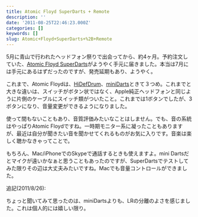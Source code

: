 ```yaml
---
title: Atomic Floyd SuperDarts + Remote
description: ''
date: '2011-08-25T22:46:23.000Z'
categories: []
keywords: []
slug: Atomic+Floyd+SuperDarts+%2B+Remote
---
```

5月に青山で行われたヘッドフォン祭りで出会ってから、約4ヶ月。予約注文していた、[Atomic Floyd SuperDarts](http://www.focal.co.jp/products/detail.php?product_id=525)がようやく手元に届きました。本当は7月には手元にあるはずだったのですが、発売延期もあり、ようやく。

これまで、Atomic Floydは、[HiDefDrum](http://blog.qli.jp/2009/12/atomic-floyd-hidefdrum.html)、[miniDarts](http://blog.qli.jp/2010/11/atomic-floyd-minidarts-%E3%82%92%E8%B2%B7%E3%81%84%E3%81%BE%E3%81%97%E3%81%9F.html)ときて３つめ。これまでと大きな違いは、スイッチがボタン状ではなく、Apple純正ヘッドフォンと同じように片側のケーブルにスイッチ類がついたこと。これまでは1ボタンでしたが、3ボタンになり、音量変更ができるようになりました。

使って間もないこともあり、音質評価みたいなことはしません。でも、音の系統はやっぱりAtomic Floydですね。一時期モニター系に凝ったこともありますが、最近は自分が聞きたい音を聞かせてくれるものがお気に入りです。音楽は楽しく聴かなきゃってことで。

もちろん、Mac/iPhoneでのSkypeで通話するときも使えますよ。mini Dartsだとマイクが遠いかなぁと思うこともあったのですが、SuperDartsでテストしてみた限りその辺は大丈夫みたいですね。Macでも音量コントロールができました。

追記(2011/8/26):

ちょっと聞いてみて思ったのは、miniDartsよりも、LRの分離のよさを感じました。これは個人的には嬉しい限り。